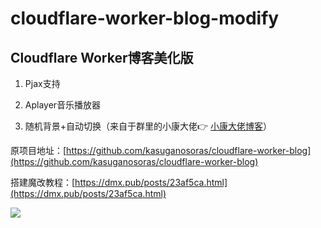 # cloudflare-worker-blog-modify
## Cloudflare Worker博客美化版

1. Pjax支持

2. Aplayer音乐播放器

3. 随机背景+自动切换（来自于群里的小康大佬👉 [小康大佬博客](https://xiaokang.me/ "小康大佬")）


原项目地址：[https://github.com/kasuganosoras/cloudflare-worker-blog](https://github.com/kasuganosoras/cloudflare-worker-blog)

搭建魔改教程：[https://dmx.pub/posts/23af5ca.html](https://dmx.pub/posts/23af5ca.html)

![](https://cdn.jsdelivr.net/gh/a2396837/CDN@latest/images/2020/08/04/gwgaa.png)